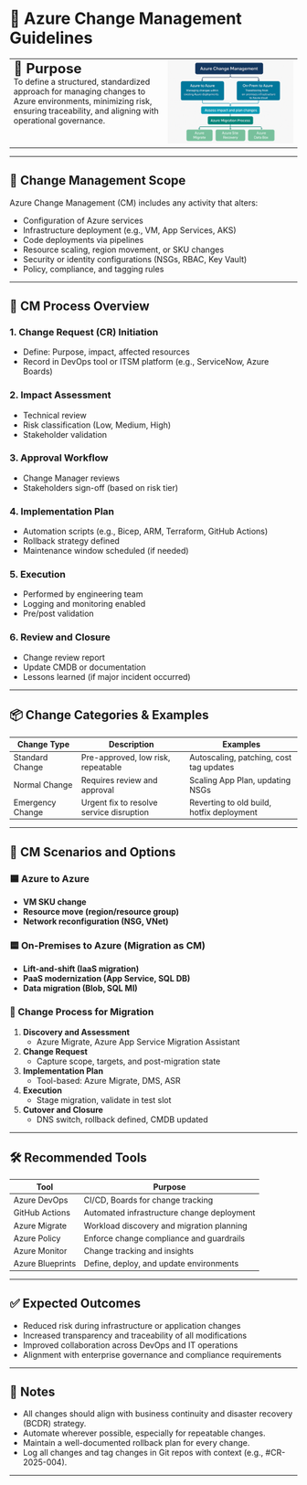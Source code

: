 # 📘 Azure Change Management Guidelines

<table style="width:100%; border: none;">
  <tr>
    <td style="vertical-align: top; border: none;">
      <span style="font-size: 1.7em; font-weight: bold;">🧭 Purpose</span><br>
      To define a structured, standardized approach for managing changes to Azure environments, minimizing risk, ensuring traceability, and aligning with operational governance.
    </td>
    <td style="width:220px; text-align: right; border: none;">
      <img src="CM.png" alt="Change Management" width="400"/>
    </td>
  </tr>
</table>

---
## 🧱 Change Management Scope
Azure Change Management (CM) includes any activity that alters:
- Configuration of Azure services
- Infrastructure deployment (e.g., VM, App Services, AKS)
- Code deployments via pipelines
- Resource scaling, region movement, or SKU changes
- Security or identity configurations (NSGs, RBAC, Key Vault)
- Policy, compliance, and tagging rules

---

## 🔁 CM Process Overview

### 1. **Change Request (CR) Initiation**
- Define: Purpose, impact, affected resources
- Record in DevOps tool or ITSM platform (e.g., ServiceNow, Azure Boards)

### 2. **Impact Assessment**
- Technical review
- Risk classification (Low, Medium, High)
- Stakeholder validation

### 3. **Approval Workflow**
- Change Manager reviews
- Stakeholders sign-off (based on risk tier)

### 4. **Implementation Plan**
- Automation scripts (e.g., Bicep, ARM, Terraform, GitHub Actions)
- Rollback strategy defined
- Maintenance window scheduled (if needed)

### 5. **Execution**
- Performed by engineering team
- Logging and monitoring enabled
- Pre/post validation

### 6. **Review and Closure**
- Change review report
- Update CMDB or documentation
- Lessons learned (if major incident occurred)

---

## 📦 Change Categories & Examples

| Change Type       | Description                                  | Examples                                             |
|-------------------|----------------------------------------------|------------------------------------------------------|
| Standard Change   | Pre-approved, low risk, repeatable           | Autoscaling, patching, cost tag updates              |
| Normal Change     | Requires review and approval                 | Scaling App Plan, updating NSGs                      |
| Emergency Change  | Urgent fix to resolve service disruption     | Reverting to old build, hotfix deployment            |

---

## 🔄 CM Scenarios and Options

### 🟦 Azure to Azure
- **VM SKU change**
- **Resource move (region/resource group)**
- **Network reconfiguration (NSG, VNet)**

### 🟨 On-Premises to Azure (Migration as CM)
- **Lift-and-shift (IaaS migration)**
- **PaaS modernization (App Service, SQL DB)**
- **Data migration (Blob, SQL MI)**

### 🔧 Change Process for Migration

1. **Discovery and Assessment**
   - Azure Migrate, Azure App Service Migration Assistant
2. **Change Request**
   - Capture scope, targets, and post-migration state
3. **Implementation Plan**
   - Tool-based: Azure Migrate, DMS, ASR
4. **Execution**
   - Stage migration, validate in test slot
5. **Cutover and Closure**
   - DNS switch, rollback defined, CMDB updated

---

## 🛠️ Recommended Tools

| Tool                 | Purpose                                    |
|----------------------|--------------------------------------------|
| Azure DevOps         | CI/CD, Boards for change tracking          |
| GitHub Actions       | Automated infrastructure change deployment |
| Azure Migrate        | Workload discovery and migration planning  |
| Azure Policy         | Enforce change compliance and guardrails   |
| Azure Monitor        | Change tracking and insights               |
| Azure Blueprints     | Define, deploy, and update environments    |

---

## ✅ Expected Outcomes
- Reduced risk during infrastructure or application changes
- Increased transparency and traceability of all modifications
- Improved collaboration across DevOps and IT operations
- Alignment with enterprise governance and compliance requirements

---

## 📌 Notes
- All changes should align with business continuity and disaster recovery (BCDR) strategy.
- Automate wherever possible, especially for repeatable changes.
- Maintain a well-documented rollback plan for every change.
- Log all changes and tag changes in Git repos with context (e.g., #CR-2025-004).

---



